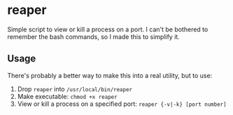 # reaper #
Simple script to view or kill a process on a port.
I can't be bothered to remember the bash commands, so I made this to simplify it.

## Usage ##
There's probably a better way to make this into a real utility, but to use:
1. Drop `reaper` into `/usr/local/bin/reaper`
2. Make executable: `chmod +x reaper`
3. View or kill a process on a specified port: `reaper {-v|-k} [port number]`
